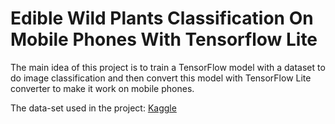 # Edible Wild Plants Classification On Mobile Phones With Tensorflow Lite

The main idea of this project is to train a TensorFlow model with a dataset to do image classification and then convert this model with TensorFlow Lite converter to make it work on mobile phones.

The data-set used in the project: [Kaggle](https://www.kaggle.com/gverzea/edible-wild-plants#vanilla_model_weights.hdf5)
